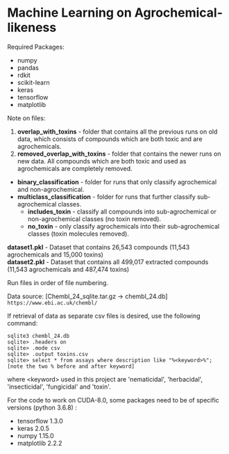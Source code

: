 # Machine Learning on Agrochemical-likeness

Required Packages:
- numpy
- pandas
- rdkit
- scikit-learn
- keras
- tensorflow
- matplotlib

Note on files: 
1. __overlap\_with_toxins__ - folder that contains all the previous runs on old data, which consists of compounds which are both toxic and are agrochemicals.
2. __removed\_overlap\_with\_toxins__ - folder that contains the newer runs on new data. All compounds which are both toxic and used as agrochemicals are completely removed. 
  - __binary\_classification__ - folder for runs that only classify agrochemical and non-agrochemical.
  - __multiclass\_classification__ - folder for runs that further classify sub-agrochemical classes. 
    - __includes\_toxin__ - classify all compounds into sub-agrochemical or non-agrochemical classes (no toxin removed).
    - __no\_toxin__ - only classify agrochemicals into their sub-agrochemical classes (toxin molecules removed).

__dataset1.pkl__ - Dataset that contains 26,543 compounds (11,543 agrochemicals and 15,000 toxins)    
__dataset2.pkl__ - Dataset that contains all 499,017 extracted compounds (11,543 agrochemicals and 487,474 toxins)


Run files in order of file numbering.

Data source:
[Chembl\_24\_sqlite.tar.gz -> chembl\_24.db] `https://www.ebi.ac.uk/chembl/`

If retrieval of data as separate csv files is desired, use the following command:
```
sqlite3 chembl_24.db
sqlite> .headers on
sqlite> .mode csv
sqlite> .output toxins.csv
sqlite> select * from assays where description like "%<keyword>%"; [note the two % before and after keyword]
```
where \<keyword\> used in this project are 'nematicidal', 'herbacidal', 'insecticidal', 'fungicidal' and 'toxin'. 


For the code to work on CUDA-8.0, some packages need to be of specific versions (python 3.6.8) :
- tensorflow 1.3.0
- keras 2.0.5
- numpy 1.15.0
- matplotlib 2.2.2


